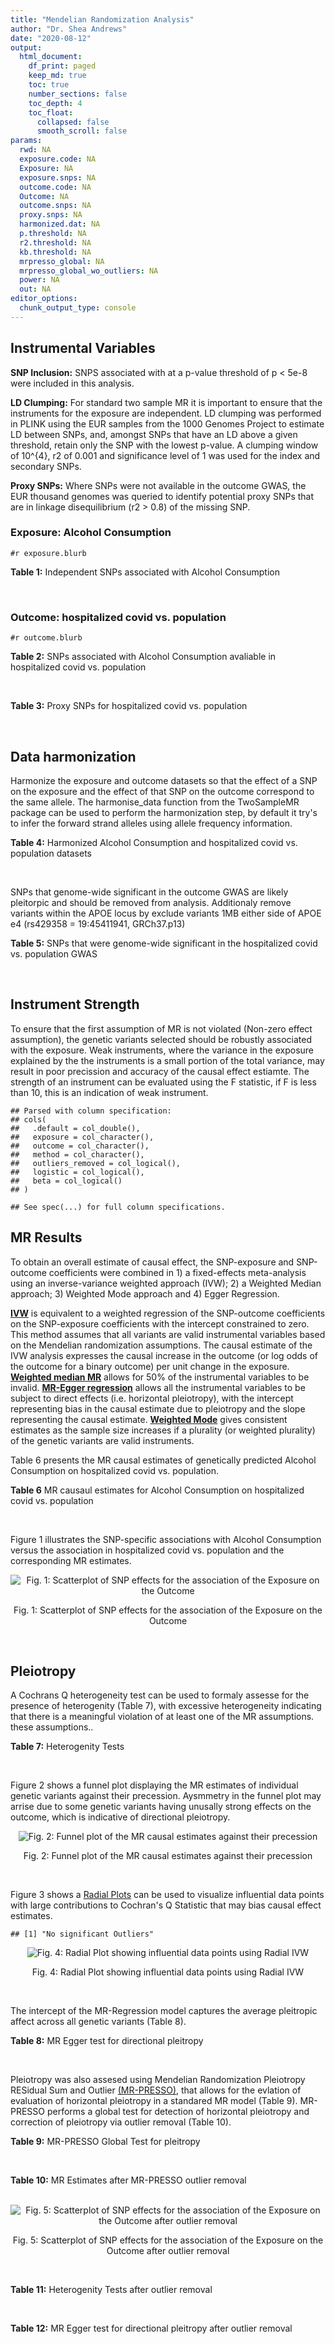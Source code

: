 ```yaml
---
title: "Mendelian Randomization Analysis"
author: "Dr. Shea Andrews"
date: "2020-08-12"
output:
  html_document:
    df_print: paged
    keep_md: true
    toc: true
    number_sections: false
    toc_depth: 4
    toc_float:
      collapsed: false
      smooth_scroll: false
params:
  rwd: NA
  exposure.code: NA
  Exposure: NA
  exposure.snps: NA
  outcome.code: NA
  Outcome: NA
  outcome.snps: NA
  proxy.snps: NA
  harmonized.dat: NA
  p.threshold: NA
  r2.threshold: NA
  kb.threshold: NA
  mrpresso_global: NA
  mrpresso_global_wo_outliers: NA
  power: NA
  out: NA
editor_options:
  chunk_output_type: console
---
```







## Instrumental Variables
**SNP Inclusion:** SNPS associated with at a p-value threshold of p < 5e-8 were included in this analysis.
<br>

**LD Clumping:** For standard two sample MR it is important to ensure that the instruments for the exposure are independent. LD clumping was performed in PLINK using the EUR samples from the 1000 Genomes Project to estimate LD between SNPs, and, amongst SNPs that have an LD above a given threshold, retain only the SNP with the lowest p-value. A clumping window of 10^{4}, r2 of 0.001 and significance level of 1 was used for the index and secondary SNPs.
<br>

**Proxy SNPs:** Where SNPs were not available in the outcome GWAS, the EUR thousand genomes was queried to identify potential proxy SNPs that are in linkage disequilibrium (r2 > 0.8) of the missing SNP.
<br>

### Exposure: Alcohol Consumption
`#r exposure.blurb`
<br>

**Table 1:** Independent SNPs associated with Alcohol Consumption
<div data-pagedtable="false">
  <script data-pagedtable-source type="application/json">
{"columns":[{"label":["SNP"],"name":[1],"type":["chr"],"align":["left"]},{"label":["CHROM"],"name":[2],"type":["dbl"],"align":["right"]},{"label":["POS"],"name":[3],"type":["dbl"],"align":["right"]},{"label":["REF"],"name":[4],"type":["chr"],"align":["left"]},{"label":["ALT"],"name":[5],"type":["chr"],"align":["left"]},{"label":["AF"],"name":[6],"type":["dbl"],"align":["right"]},{"label":["BETA"],"name":[7],"type":["dbl"],"align":["right"]},{"label":["SE"],"name":[8],"type":["dbl"],"align":["right"]},{"label":["Z"],"name":[9],"type":["dbl"],"align":["right"]},{"label":["P"],"name":[10],"type":["dbl"],"align":["right"]},{"label":["N"],"name":[11],"type":["dbl"],"align":["right"]},{"label":["TRAIT"],"name":[12],"type":["chr"],"align":["left"]}],"data":[{"1":"rs10753661","2":"1","3":"165119792","4":"G","5":"A","6":"0.7020","7":"-0.0113","8":"0.00209","9":"-5.406699","10":"4.24e-08","11":"537349","12":"drnkwk"},{"1":"rs28680958","2":"1","3":"173848808","4":"G","5":"A","6":"0.2300","7":"-0.0136","8":"0.00237","9":"-5.738397","10":"9.78e-09","11":"537349","12":"drnkwk"},{"1":"rs1260326","2":"2","3":"27730940","4":"T","5":"C","6":"0.5950","7":"0.0233","8":"0.00196","9":"11.887755","10":"3.33e-33","11":"537349","12":"drnkwk"},{"1":"rs62135521","2":"2","3":"44296002","4":"G","5":"T","6":"0.0378","7":"-0.0272","8":"0.00470","9":"-5.787234","10":"9.91e-09","11":"537349","12":"drnkwk"},{"1":"rs528301","2":"2","3":"45154908","4":"G","5":"A","6":"0.6050","7":"0.0156","8":"0.00195","9":"8.000000","10":"1.25e-15","11":"537349","12":"drnkwk"},{"1":"rs6739804","2":"2","3":"63269604","4":"T","5":"C","6":"0.6600","7":"-0.0129","8":"0.00208","9":"-6.201923","10":"4.72e-10","11":"537349","12":"drnkwk"},{"1":"rs4233567","2":"2","3":"144272376","4":"C","5":"T","6":"0.3400","7":"-0.0130","8":"0.00208","9":"-6.250000","10":"3.83e-10","11":"537349","12":"drnkwk"},{"1":"rs28732378","2":"3","3":"85403892","4":"A","5":"G","6":"0.7290","7":"-0.0163","8":"0.00217","9":"-7.511521","10":"2.24e-14","11":"537349","12":"drnkwk"},{"1":"rs28712821","2":"4","3":"39413780","4":"G","5":"A","6":"0.5940","7":"0.0284","8":"0.00199","9":"14.271357","10":"1.10e-46","11":"537349","12":"drnkwk"},{"1":"rs16854020","2":"4","3":"42117559","4":"G","5":"A","6":"0.1270","7":"0.0180","8":"0.00289","9":"6.228374","10":"4.82e-10","11":"537349","12":"drnkwk"},{"1":"rs1229984","2":"4","3":"100239319","4":"T","5":"C","6":"0.9530","7":"0.2090","8":"0.00673","9":"31.054978","10":"1.60e-203","11":"537349","12":"drnkwk"},{"1":"rs78234152","2":"4","3":"100279889","4":"G","5":"A","6":"0.0986","7":"0.0275","8":"0.00306","9":"8.986928","10":"2.18e-19","11":"537349","12":"drnkwk"},{"1":"rs13107325","2":"4","3":"103188709","4":"C","5":"T","6":"0.0654","7":"-0.0369","8":"0.00395","9":"-9.341772","10":"1.23e-20","11":"537349","12":"drnkwk"},{"1":"rs331939","2":"4","3":"143654889","4":"G","5":"A","6":"0.3390","7":"-0.0118","8":"0.00202","9":"-5.841584","10":"4.50e-09","11":"537349","12":"drnkwk"},{"1":"rs4916723","2":"5","3":"87854395","4":"A","5":"C","6":"0.4040","7":"-0.0115","8":"0.00199","9":"-5.778894","10":"8.07e-09","11":"537349","12":"drnkwk"},{"1":"rs55872084","2":"5","3":"155902003","4":"G","5":"T","6":"0.2180","7":"0.0129","8":"0.00228","9":"5.657895","10":"1.98e-08","11":"537349","12":"drnkwk"},{"1":"rs10085696","2":"7","3":"69783020","4":"A","5":"G","6":"0.2010","7":"-0.0160","8":"0.00249","9":"-6.425703","10":"1.24e-10","11":"537349","12":"drnkwk"},{"1":"rs2299409","2":"7","3":"103812171","4":"G","5":"A","6":"0.4930","7":"-0.0104","8":"0.00192","9":"-5.416667","10":"4.80e-08","11":"537349","12":"drnkwk"},{"1":"rs6951574","2":"7","3":"153489744","4":"T","5":"C","6":"0.4590","7":"0.0135","8":"0.00205","9":"6.585366","10":"4.44e-11","11":"537349","12":"drnkwk"},{"1":"rs28601761","2":"8","3":"126500031","4":"C","5":"G","6":"0.4050","7":"0.0116","8":"0.00201","9":"5.771144","10":"7.60e-09","11":"537349","12":"drnkwk"},{"1":"rs55932213","2":"9","3":"108755622","4":"A","5":"G","6":"0.7010","7":"0.0129","8":"0.00230","9":"5.608696","10":"1.80e-08","11":"537349","12":"drnkwk"},{"1":"rs2049045","2":"11","3":"27694241","4":"G","5":"C","6":"0.1890","7":"-0.0137","8":"0.00251","9":"-5.458167","10":"3.97e-08","11":"537349","12":"drnkwk"},{"1":"rs4752999","2":"11","3":"47428565","4":"C","5":"T","6":"0.3210","7":"-0.0145","8":"0.00207","9":"-7.004831","10":"2.03e-12","11":"537349","12":"drnkwk"},{"1":"rs4309187","2":"11","3":"113412443","4":"A","5":"C","6":"0.6970","7":"0.0149","8":"0.00210","9":"7.095238","10":"1.37e-12","11":"537349","12":"drnkwk"},{"1":"rs17542254","2":"11","3":"113655696","4":"A","5":"G","6":"0.2510","7":"0.0131","8":"0.00214","9":"6.121495","10":"8.96e-10","11":"537349","12":"drnkwk"},{"1":"rs1387766","2":"12","3":"92081800","4":"G","5":"A","6":"0.6220","7":"-0.0108","8":"0.00198","9":"-5.454545","10":"4.79e-08","11":"537349","12":"drnkwk"},{"1":"rs34704785","2":"13","3":"68117681","4":"C","5":"T","6":"0.4120","7":"-0.0114","8":"0.00214","9":"-5.327103","10":"4.52e-08","11":"537349","12":"drnkwk"},{"1":"rs1123285","2":"14","3":"57274519","4":"C","5":"G","6":"0.3390","7":"-0.0127","8":"0.00208","9":"-6.105769","10":"1.36e-09","11":"537349","12":"drnkwk"},{"1":"rs28929474","2":"14","3":"94844947","4":"C","5":"T","6":"0.0154","7":"-0.0477","8":"0.00719","9":"-6.634214","10":"2.39e-11","11":"537349","12":"drnkwk"},{"1":"rs153106","2":"16","3":"28526897","4":"T","5":"C","6":"0.4090","7":"-0.0137","8":"0.00196","9":"-6.989796","10":"3.63e-12","11":"537349","12":"drnkwk"},{"1":"rs79616692","2":"16","3":"72338507","4":"G","5":"C","6":"0.1100","7":"0.0190","8":"0.00315","9":"6.031746","10":"2.38e-09","11":"537349","12":"drnkwk"},{"1":"rs11860773","2":"16","3":"73912503","4":"T","5":"C","6":"0.1760","7":"-0.0155","8":"0.00251","9":"-6.175299","10":"8.35e-10","11":"537349","12":"drnkwk"},{"1":"rs13332432","2":"16","3":"85721809","4":"C","5":"G","6":"0.2960","7":"0.0142","8":"0.00219","9":"6.484018","10":"5.94e-11","11":"537349","12":"drnkwk"},{"1":"rs34121753","2":"17","3":"7733833","4":"A","5":"G","6":"0.5320","7":"0.0112","8":"0.00199","9":"5.628141","10":"1.39e-08","11":"537349","12":"drnkwk"},{"1":"rs76640332","2":"17","3":"44189858","4":"G","5":"A","6":"0.2040","7":"-0.0219","8":"0.00250","9":"-8.760000","10":"1.47e-18","11":"537349","12":"drnkwk"},{"1":"rs838145","2":"19","3":"49248730","4":"G","5":"A","6":"0.5840","7":"-0.0161","8":"0.00198","9":"-8.131313","10":"3.87e-16","11":"537349","12":"drnkwk"},{"1":"rs6106989","2":"20","3":"25027630","4":"G","5":"A","6":"0.6280","7":"0.0113","8":"0.00204","9":"5.539216","10":"3.81e-08","11":"537349","12":"drnkwk"}],"options":{"columns":{"min":{},"max":[10]},"rows":{"min":[10],"max":[10]},"pages":{}}}
  </script>
</div>
<br>

### Outcome: hospitalized covid vs. population
`#r outcome.blurb`
<br>

**Table 2:** SNPs associated with Alcohol Consumption avaliable in hospitalized covid vs. population
<div data-pagedtable="false">
  <script data-pagedtable-source type="application/json">
{"columns":[{"label":["SNP"],"name":[1],"type":["chr"],"align":["left"]},{"label":["CHROM"],"name":[2],"type":["dbl"],"align":["right"]},{"label":["POS"],"name":[3],"type":["dbl"],"align":["right"]},{"label":["REF"],"name":[4],"type":["chr"],"align":["left"]},{"label":["ALT"],"name":[5],"type":["chr"],"align":["left"]},{"label":["AF"],"name":[6],"type":["dbl"],"align":["right"]},{"label":["BETA"],"name":[7],"type":["dbl"],"align":["right"]},{"label":["SE"],"name":[8],"type":["dbl"],"align":["right"]},{"label":["Z"],"name":[9],"type":["dbl"],"align":["right"]},{"label":["P"],"name":[10],"type":["dbl"],"align":["right"]},{"label":["N"],"name":[11],"type":["dbl"],"align":["right"]},{"label":["TRAIT"],"name":[12],"type":["chr"],"align":["left"]}],"data":[{"1":"rs10753661","2":"1","3":"165119792","4":"G","5":"A","6":"0.68420","7":"5.1604e-04","8":"0.035863","9":"0.0143892034","10":"0.98850","11":"900653","12":"COVID:_hospitalized_vs._population"},{"1":"rs28680958","2":"1","3":"173848808","4":"G","5":"A","6":"0.20160","7":"-3.7539e-02","8":"0.039978","9":"-0.9389914453","10":"0.34770","11":"900653","12":"COVID:_hospitalized_vs._population"},{"1":"rs1260326","2":"2","3":"27730940","4":"T","5":"C","6":"0.63320","7":"2.8056e-02","8":"0.033286","9":"0.8428768852","10":"0.39930","11":"900653","12":"COVID:_hospitalized_vs._population"},{"1":"rs62135521","2":"2","3":"44296002","4":"G","5":"T","6":"0.04884","7":"-1.2323e-01","8":"0.085320","9":"-1.4443272386","10":"0.14860","11":"871530","12":"COVID:_hospitalized_vs._population"},{"1":"rs528301","2":"2","3":"45154908","4":"G","5":"A","6":"0.59790","7":"-2.3423e-02","8":"0.033561","9":"-0.6979231846","10":"0.48520","11":"900653","12":"COVID:_hospitalized_vs._population"},{"1":"rs6739804","2":"2","3":"63269604","4":"T","5":"C","6":"0.68420","7":"2.4444e-03","8":"0.035327","9":"0.0691935347","10":"0.94480","11":"873238","12":"COVID:_hospitalized_vs._population"},{"1":"rs4233567","2":"2","3":"144272376","4":"C","5":"T","6":"0.35080","7":"-2.6075e-05","8":"0.035727","9":"-0.0007298402","10":"0.99940","11":"900653","12":"COVID:_hospitalized_vs._population"},{"1":"rs28732378","2":"3","3":"85403892","4":"A","5":"G","6":"0.73540","7":"-1.9475e-02","8":"0.036843","9":"-0.5285943056","10":"0.59710","11":"900653","12":"COVID:_hospitalized_vs._population"},{"1":"rs28712821","2":"4","3":"39413780","4":"G","5":"A","6":"0.61330","7":"3.2524e-02","8":"0.033795","9":"0.9623908862","10":"0.33590","11":"900653","12":"COVID:_hospitalized_vs._population"},{"1":"rs16854020","2":"4","3":"42117559","4":"G","5":"A","6":"0.12170","7":"8.5871e-02","8":"0.048773","9":"1.7606257561","10":"0.07830","11":"900653","12":"COVID:_hospitalized_vs._population"},{"1":"rs1229984","2":"4","3":"100239319","4":"T","5":"C","6":"0.98380","7":"8.0963e-02","8":"0.074539","9":"1.0861830719","10":"0.27740","11":"873238","12":"COVID:_hospitalized_vs._population"},{"1":"rs78234152","2":"4","3":"100279889","4":"G","5":"A","6":"0.13020","7":"2.5224e-03","8":"0.058755","9":"0.0429308144","10":"0.96580","11":"900653","12":"COVID:_hospitalized_vs._population"},{"1":"rs13107325","2":"4","3":"103188709","4":"C","5":"T","6":"0.04631","7":"6.0686e-02","8":"0.061997","9":"0.9788538155","10":"0.32760","11":"873238","12":"COVID:_hospitalized_vs._population"},{"1":"rs331939","2":"4","3":"143654889","4":"G","5":"A","6":"0.33600","7":"1.8790e-02","8":"0.034386","9":"0.5464433200","10":"0.58480","11":"900653","12":"COVID:_hospitalized_vs._population"},{"1":"rs4916723","2":"5","3":"87854395","4":"A","5":"C","6":"0.43780","7":"-2.1943e-02","8":"0.035386","9":"-0.6201039959","10":"0.53520","11":"649181","12":"COVID:_hospitalized_vs._population"},{"1":"rs55872084","2":"5","3":"155902003","4":"G","5":"T","6":"0.22190","7":"-3.8985e-02","8":"0.040171","9":"-0.9704762142","10":"0.33180","11":"900653","12":"COVID:_hospitalized_vs._population"},{"1":"rs10085696","2":"7","3":"69783020","4":"A","5":"G","6":"0.19280","7":"2.5579e-02","8":"0.040781","9":"0.6272283662","10":"0.53050","11":"900653","12":"COVID:_hospitalized_vs._population"},{"1":"rs2299409","2":"7","3":"103812171","4":"G","5":"A","6":"0.52510","7":"-2.1589e-02","8":"0.033160","9":"-0.6510554885","10":"0.51500","11":"900653","12":"COVID:_hospitalized_vs._population"},{"1":"rs6951574","2":"7","3":"153489744","4":"T","5":"C","6":"0.46700","7":"-4.2194e-02","8":"0.048079","9":"-0.8775972878","10":"0.38020","11":"422239","12":"COVID:_hospitalized_vs._population"},{"1":"rs28601761","2":"8","3":"126500031","4":"C","5":"G","6":"0.41650","7":"2.7399e-02","8":"0.033499","9":"0.8179050121","10":"0.41340","11":"900653","12":"COVID:_hospitalized_vs._population"},{"1":"rs55932213","2":"9","3":"108755622","4":"A","5":"G","6":"0.74700","7":"-3.3880e-02","8":"0.037413","9":"-0.9055675835","10":"0.36520","11":"900653","12":"COVID:_hospitalized_vs._population"},{"1":"rs2049045","2":"11","3":"27694241","4":"G","5":"C","6":"0.16950","7":"-4.9216e-02","8":"0.042279","9":"-1.1640767284","10":"0.24440","11":"873238","12":"COVID:_hospitalized_vs._population"},{"1":"rs4752999","2":"11","3":"47428565","4":"C","5":"T","6":"0.32380","7":"1.2080e-02","8":"0.035030","9":"0.3448472738","10":"0.73020","11":"900653","12":"COVID:_hospitalized_vs._population"},{"1":"rs4309187","2":"11","3":"113412443","4":"A","5":"C","6":"0.71890","7":"-1.8540e-02","8":"0.035037","9":"-0.5291548934","10":"0.59670","11":"900653","12":"COVID:_hospitalized_vs._population"},{"1":"rs17542254","2":"11","3":"113655696","4":"A","5":"G","6":"0.27600","7":"5.1694e-03","8":"0.037250","9":"0.1387758389","10":"0.88960","11":"900653","12":"COVID:_hospitalized_vs._population"},{"1":"rs1387766","2":"12","3":"92081800","4":"G","5":"A","6":"0.63310","7":"2.6516e-02","8":"0.034222","9":"0.7748232131","10":"0.43840","11":"900653","12":"COVID:_hospitalized_vs._population"},{"1":"rs34704785","2":"13","3":"68117681","4":"C","5":"T","6":"0.46670","7":"1.3248e-02","8":"0.045873","9":"0.2887973318","10":"0.77270","11":"228650","12":"COVID:_hospitalized_vs._population"},{"1":"rs1123285","2":"14","3":"57274519","4":"C","5":"G","6":"0.33500","7":"4.9092e-02","8":"0.035793","9":"1.3715530970","10":"0.17020","11":"676596","12":"COVID:_hospitalized_vs._population"},{"1":"rs28929474","2":"14","3":"94844947","4":"C","5":"T","6":"0.01693","7":"-3.4016e-01","8":"0.171550","9":"-1.9828621393","10":"0.04738","11":"864917","12":"COVID:_hospitalized_vs._population"},{"1":"rs153106","2":"16","3":"28526897","4":"T","5":"C","6":"0.43310","7":"-5.1657e-03","8":"0.034096","9":"-0.1515045753","10":"0.87960","11":"900653","12":"COVID:_hospitalized_vs._population"},{"1":"rs79616692","2":"16","3":"72338507","4":"G","5":"C","6":"0.10940","7":"-2.9759e-02","8":"0.051506","9":"-0.5777773463","10":"0.56340","11":"900653","12":"COVID:_hospitalized_vs._population"},{"1":"rs11860773","2":"16","3":"73912503","4":"T","5":"C","6":"0.19980","7":"-3.3208e-02","8":"0.042793","9":"-0.7760147688","10":"0.43770","11":"900653","12":"COVID:_hospitalized_vs._population"},{"1":"rs13332432","2":"16","3":"85721809","4":"C","5":"G","6":"0.27790","7":"-7.2565e-03","8":"0.037005","9":"-0.1960951223","10":"0.84450","11":"900653","12":"COVID:_hospitalized_vs._population"},{"1":"rs34121753","2":"17","3":"7733833","4":"A","5":"G","6":"0.55160","7":"7.2963e-02","8":"0.035198","9":"2.0729302801","10":"0.03818","11":"900653","12":"COVID:_hospitalized_vs._population"},{"1":"rs76640332","2":"17","3":"44189858","4":"G","5":"A","6":"0.17910","7":"-9.8292e-02","8":"0.039841","9":"-2.4671067493","10":"0.01362","11":"873238","12":"COVID:_hospitalized_vs._population"},{"1":"rs838145","2":"19","3":"49248730","4":"G","5":"A","6":"0.56670","7":"7.0014e-02","8":"0.033297","9":"2.1027119560","10":"0.03549","11":"900653","12":"COVID:_hospitalized_vs._population"},{"1":"rs6106989","2":"20","3":"25027630","4":"G","5":"A","6":"0.62140","7":"-4.8500e-02","8":"0.035133","9":"-1.3804685054","10":"0.16750","11":"873238","12":"COVID:_hospitalized_vs._population"}],"options":{"columns":{"min":{},"max":[10]},"rows":{"min":[10],"max":[10]},"pages":{}}}
  </script>
</div>
<br>

**Table 3:** Proxy SNPs for hospitalized covid vs. population
<div data-pagedtable="false">
  <script data-pagedtable-source type="application/json">
{"columns":[{"label":["proxy.outcome"],"name":[1],"type":["lgl"],"align":["right"]},{"label":["target_snp"],"name":[2],"type":["lgl"],"align":["right"]},{"label":["proxy_snp"],"name":[3],"type":["lgl"],"align":["right"]},{"label":["ld.r2"],"name":[4],"type":["lgl"],"align":["right"]},{"label":["Dprime"],"name":[5],"type":["lgl"],"align":["right"]},{"label":["ref.proxy"],"name":[6],"type":["lgl"],"align":["right"]},{"label":["alt.proxy"],"name":[7],"type":["lgl"],"align":["right"]},{"label":["CHROM"],"name":[8],"type":["lgl"],"align":["right"]},{"label":["POS"],"name":[9],"type":["lgl"],"align":["right"]},{"label":["ALT.proxy"],"name":[10],"type":["lgl"],"align":["right"]},{"label":["REF.proxy"],"name":[11],"type":["lgl"],"align":["right"]},{"label":["AF"],"name":[12],"type":["lgl"],"align":["right"]},{"label":["BETA"],"name":[13],"type":["lgl"],"align":["right"]},{"label":["SE"],"name":[14],"type":["lgl"],"align":["right"]},{"label":["P"],"name":[15],"type":["lgl"],"align":["right"]},{"label":["N"],"name":[16],"type":["lgl"],"align":["right"]},{"label":["ref"],"name":[17],"type":["lgl"],"align":["right"]},{"label":["alt"],"name":[18],"type":["lgl"],"align":["right"]},{"label":["ALT"],"name":[19],"type":["lgl"],"align":["right"]},{"label":["REF"],"name":[20],"type":["lgl"],"align":["right"]},{"label":["PHASE"],"name":[21],"type":["lgl"],"align":["right"]}],"data":[{"1":"NA","2":"NA","3":"NA","4":"NA","5":"NA","6":"NA","7":"NA","8":"NA","9":"NA","10":"NA","11":"NA","12":"NA","13":"NA","14":"NA","15":"NA","16":"NA","17":"NA","18":"NA","19":"NA","20":"NA","21":"NA"}],"options":{"columns":{"min":{},"max":[10]},"rows":{"min":[10],"max":[10]},"pages":{}}}
  </script>
</div>
<br>

## Data harmonization
Harmonize the exposure and outcome datasets so that the effect of a SNP on the exposure and the effect of that SNP on the outcome correspond to the same allele. The harmonise_data function from the TwoSampleMR package can be used to perform the harmonization step, by default it try's to infer the forward strand alleles using allele frequency information.
<br>

**Table 4:** Harmonized Alcohol Consumption and hospitalized covid vs. population datasets
<div data-pagedtable="false">
  <script data-pagedtable-source type="application/json">
{"columns":[{"label":["SNP"],"name":[1],"type":["chr"],"align":["left"]},{"label":["effect_allele.exposure"],"name":[2],"type":["chr"],"align":["left"]},{"label":["other_allele.exposure"],"name":[3],"type":["chr"],"align":["left"]},{"label":["effect_allele.outcome"],"name":[4],"type":["chr"],"align":["left"]},{"label":["other_allele.outcome"],"name":[5],"type":["chr"],"align":["left"]},{"label":["beta.exposure"],"name":[6],"type":["dbl"],"align":["right"]},{"label":["beta.outcome"],"name":[7],"type":["dbl"],"align":["right"]},{"label":["eaf.exposure"],"name":[8],"type":["dbl"],"align":["right"]},{"label":["eaf.outcome"],"name":[9],"type":["dbl"],"align":["right"]},{"label":["remove"],"name":[10],"type":["lgl"],"align":["right"]},{"label":["palindromic"],"name":[11],"type":["lgl"],"align":["right"]},{"label":["ambiguous"],"name":[12],"type":["lgl"],"align":["right"]},{"label":["id.outcome"],"name":[13],"type":["chr"],"align":["left"]},{"label":["chr.outcome"],"name":[14],"type":["dbl"],"align":["right"]},{"label":["pos.outcome"],"name":[15],"type":["dbl"],"align":["right"]},{"label":["se.outcome"],"name":[16],"type":["dbl"],"align":["right"]},{"label":["z.outcome"],"name":[17],"type":["dbl"],"align":["right"]},{"label":["pval.outcome"],"name":[18],"type":["dbl"],"align":["right"]},{"label":["samplesize.outcome"],"name":[19],"type":["dbl"],"align":["right"]},{"label":["outcome"],"name":[20],"type":["chr"],"align":["left"]},{"label":["mr_keep.outcome"],"name":[21],"type":["lgl"],"align":["right"]},{"label":["pval_origin.outcome"],"name":[22],"type":["chr"],"align":["left"]},{"label":["chr.exposure"],"name":[23],"type":["dbl"],"align":["right"]},{"label":["pos.exposure"],"name":[24],"type":["dbl"],"align":["right"]},{"label":["se.exposure"],"name":[25],"type":["dbl"],"align":["right"]},{"label":["z.exposure"],"name":[26],"type":["dbl"],"align":["right"]},{"label":["pval.exposure"],"name":[27],"type":["dbl"],"align":["right"]},{"label":["samplesize.exposure"],"name":[28],"type":["dbl"],"align":["right"]},{"label":["exposure"],"name":[29],"type":["chr"],"align":["left"]},{"label":["mr_keep.exposure"],"name":[30],"type":["lgl"],"align":["right"]},{"label":["pval_origin.exposure"],"name":[31],"type":["chr"],"align":["left"]},{"label":["id.exposure"],"name":[32],"type":["chr"],"align":["left"]},{"label":["action"],"name":[33],"type":["dbl"],"align":["right"]},{"label":["mr_keep"],"name":[34],"type":["lgl"],"align":["right"]},{"label":["pt"],"name":[35],"type":["dbl"],"align":["right"]},{"label":["pleitropy_keep"],"name":[36],"type":["lgl"],"align":["right"]},{"label":["mrpresso_RSSobs"],"name":[37],"type":["lgl"],"align":["right"]},{"label":["mrpresso_pval"],"name":[38],"type":["lgl"],"align":["right"]},{"label":["mrpresso_keep"],"name":[39],"type":["lgl"],"align":["right"]}],"data":[{"1":"rs10085696","2":"G","3":"A","4":"G","5":"A","6":"-0.0160","7":"2.5579e-02","8":"0.2010","9":"0.19280","10":"FALSE","11":"FALSE","12":"FALSE","13":"lkn9WD","14":"7","15":"69783020","16":"0.040781","17":"0.6272283662","18":"0.53050","19":"900653","20":"covidhgi2020anaB2v2","21":"TRUE","22":"reported","23":"7","24":"69783020","25":"0.00249","26":"-6.425703","27":"1.24e-10","28":"537349","29":"Liu2019drnkwk","30":"TRUE","31":"reported","32":"oGcUWH","33":"2","34":"TRUE","35":"5e-08","36":"TRUE","37":"NA","38":"NA","39":"TRUE"},{"1":"rs10753661","2":"A","3":"G","4":"A","5":"G","6":"-0.0113","7":"5.1604e-04","8":"0.7020","9":"0.68420","10":"FALSE","11":"FALSE","12":"FALSE","13":"lkn9WD","14":"1","15":"165119792","16":"0.035863","17":"0.0143892034","18":"0.98850","19":"900653","20":"covidhgi2020anaB2v2","21":"TRUE","22":"reported","23":"1","24":"165119792","25":"0.00209","26":"-5.406699","27":"4.24e-08","28":"537349","29":"Liu2019drnkwk","30":"TRUE","31":"reported","32":"oGcUWH","33":"2","34":"TRUE","35":"5e-08","36":"TRUE","37":"NA","38":"NA","39":"TRUE"},{"1":"rs1123285","2":"G","3":"C","4":"G","5":"C","6":"-0.0127","7":"4.9092e-02","8":"0.3390","9":"0.33500","10":"FALSE","11":"TRUE","12":"FALSE","13":"lkn9WD","14":"14","15":"57274519","16":"0.035793","17":"1.3715530970","18":"0.17020","19":"676596","20":"covidhgi2020anaB2v2","21":"TRUE","22":"reported","23":"14","24":"57274519","25":"0.00208","26":"-6.105769","27":"1.36e-09","28":"537349","29":"Liu2019drnkwk","30":"TRUE","31":"reported","32":"oGcUWH","33":"2","34":"TRUE","35":"5e-08","36":"TRUE","37":"NA","38":"NA","39":"TRUE"},{"1":"rs11860773","2":"C","3":"T","4":"C","5":"T","6":"-0.0155","7":"-3.3208e-02","8":"0.1760","9":"0.19980","10":"FALSE","11":"FALSE","12":"FALSE","13":"lkn9WD","14":"16","15":"73912503","16":"0.042793","17":"-0.7760147688","18":"0.43770","19":"900653","20":"covidhgi2020anaB2v2","21":"TRUE","22":"reported","23":"16","24":"73912503","25":"0.00251","26":"-6.175299","27":"8.35e-10","28":"537349","29":"Liu2019drnkwk","30":"TRUE","31":"reported","32":"oGcUWH","33":"2","34":"TRUE","35":"5e-08","36":"TRUE","37":"NA","38":"NA","39":"TRUE"},{"1":"rs1229984","2":"C","3":"T","4":"C","5":"T","6":"0.2090","7":"8.0963e-02","8":"0.9530","9":"0.98380","10":"FALSE","11":"FALSE","12":"FALSE","13":"lkn9WD","14":"4","15":"100239319","16":"0.074539","17":"1.0861830719","18":"0.27740","19":"873238","20":"covidhgi2020anaB2v2","21":"TRUE","22":"reported","23":"4","24":"100239319","25":"0.00673","26":"31.054978","27":"1.00e-200","28":"537349","29":"Liu2019drnkwk","30":"TRUE","31":"reported","32":"oGcUWH","33":"2","34":"TRUE","35":"5e-08","36":"TRUE","37":"NA","38":"NA","39":"TRUE"},{"1":"rs1260326","2":"C","3":"T","4":"C","5":"T","6":"0.0233","7":"2.8056e-02","8":"0.5950","9":"0.63320","10":"FALSE","11":"FALSE","12":"FALSE","13":"lkn9WD","14":"2","15":"27730940","16":"0.033286","17":"0.8428768852","18":"0.39930","19":"900653","20":"covidhgi2020anaB2v2","21":"TRUE","22":"reported","23":"2","24":"27730940","25":"0.00196","26":"11.887755","27":"3.33e-33","28":"537349","29":"Liu2019drnkwk","30":"TRUE","31":"reported","32":"oGcUWH","33":"2","34":"TRUE","35":"5e-08","36":"TRUE","37":"NA","38":"NA","39":"TRUE"},{"1":"rs13107325","2":"T","3":"C","4":"T","5":"C","6":"-0.0369","7":"6.0686e-02","8":"0.0654","9":"0.04631","10":"FALSE","11":"FALSE","12":"FALSE","13":"lkn9WD","14":"4","15":"103188709","16":"0.061997","17":"0.9788538155","18":"0.32760","19":"873238","20":"covidhgi2020anaB2v2","21":"TRUE","22":"reported","23":"4","24":"103188709","25":"0.00395","26":"-9.341772","27":"1.23e-20","28":"537349","29":"Liu2019drnkwk","30":"TRUE","31":"reported","32":"oGcUWH","33":"2","34":"TRUE","35":"5e-08","36":"TRUE","37":"NA","38":"NA","39":"TRUE"},{"1":"rs13332432","2":"G","3":"C","4":"G","5":"C","6":"0.0142","7":"-7.2565e-03","8":"0.2960","9":"0.27790","10":"FALSE","11":"TRUE","12":"FALSE","13":"lkn9WD","14":"16","15":"85721809","16":"0.037005","17":"-0.1960951223","18":"0.84450","19":"900653","20":"covidhgi2020anaB2v2","21":"TRUE","22":"reported","23":"16","24":"85721809","25":"0.00219","26":"6.484018","27":"5.94e-11","28":"537349","29":"Liu2019drnkwk","30":"TRUE","31":"reported","32":"oGcUWH","33":"2","34":"TRUE","35":"5e-08","36":"TRUE","37":"NA","38":"NA","39":"TRUE"},{"1":"rs1387766","2":"A","3":"G","4":"A","5":"G","6":"-0.0108","7":"2.6516e-02","8":"0.6220","9":"0.63310","10":"FALSE","11":"FALSE","12":"FALSE","13":"lkn9WD","14":"12","15":"92081800","16":"0.034222","17":"0.7748232131","18":"0.43840","19":"900653","20":"covidhgi2020anaB2v2","21":"TRUE","22":"reported","23":"12","24":"92081800","25":"0.00198","26":"-5.454545","27":"4.79e-08","28":"537349","29":"Liu2019drnkwk","30":"TRUE","31":"reported","32":"oGcUWH","33":"2","34":"TRUE","35":"5e-08","36":"TRUE","37":"NA","38":"NA","39":"TRUE"},{"1":"rs153106","2":"C","3":"T","4":"C","5":"T","6":"-0.0137","7":"-5.1657e-03","8":"0.4090","9":"0.43310","10":"FALSE","11":"FALSE","12":"FALSE","13":"lkn9WD","14":"16","15":"28526897","16":"0.034096","17":"-0.1515045753","18":"0.87960","19":"900653","20":"covidhgi2020anaB2v2","21":"TRUE","22":"reported","23":"16","24":"28526897","25":"0.00196","26":"-6.989796","27":"3.63e-12","28":"537349","29":"Liu2019drnkwk","30":"TRUE","31":"reported","32":"oGcUWH","33":"2","34":"TRUE","35":"5e-08","36":"TRUE","37":"NA","38":"NA","39":"TRUE"},{"1":"rs16854020","2":"A","3":"G","4":"A","5":"G","6":"0.0180","7":"8.5871e-02","8":"0.1270","9":"0.12170","10":"FALSE","11":"FALSE","12":"FALSE","13":"lkn9WD","14":"4","15":"42117559","16":"0.048773","17":"1.7606257561","18":"0.07830","19":"900653","20":"covidhgi2020anaB2v2","21":"TRUE","22":"reported","23":"4","24":"42117559","25":"0.00289","26":"6.228374","27":"4.82e-10","28":"537349","29":"Liu2019drnkwk","30":"TRUE","31":"reported","32":"oGcUWH","33":"2","34":"TRUE","35":"5e-08","36":"TRUE","37":"NA","38":"NA","39":"TRUE"},{"1":"rs17542254","2":"G","3":"A","4":"G","5":"A","6":"0.0131","7":"5.1694e-03","8":"0.2510","9":"0.27600","10":"FALSE","11":"FALSE","12":"FALSE","13":"lkn9WD","14":"11","15":"113655696","16":"0.037250","17":"0.1387758389","18":"0.88960","19":"900653","20":"covidhgi2020anaB2v2","21":"TRUE","22":"reported","23":"11","24":"113655696","25":"0.00214","26":"6.121495","27":"8.96e-10","28":"537349","29":"Liu2019drnkwk","30":"TRUE","31":"reported","32":"oGcUWH","33":"2","34":"TRUE","35":"5e-08","36":"TRUE","37":"NA","38":"NA","39":"TRUE"},{"1":"rs2049045","2":"C","3":"G","4":"C","5":"G","6":"-0.0137","7":"-4.9216e-02","8":"0.1890","9":"0.16950","10":"FALSE","11":"TRUE","12":"FALSE","13":"lkn9WD","14":"11","15":"27694241","16":"0.042279","17":"-1.1640767284","18":"0.24440","19":"873238","20":"covidhgi2020anaB2v2","21":"TRUE","22":"reported","23":"11","24":"27694241","25":"0.00251","26":"-5.458167","27":"3.97e-08","28":"537349","29":"Liu2019drnkwk","30":"TRUE","31":"reported","32":"oGcUWH","33":"2","34":"TRUE","35":"5e-08","36":"TRUE","37":"NA","38":"NA","39":"TRUE"},{"1":"rs2299409","2":"A","3":"G","4":"A","5":"G","6":"-0.0104","7":"-2.1589e-02","8":"0.4930","9":"0.52510","10":"FALSE","11":"FALSE","12":"FALSE","13":"lkn9WD","14":"7","15":"103812171","16":"0.033160","17":"-0.6510554885","18":"0.51500","19":"900653","20":"covidhgi2020anaB2v2","21":"TRUE","22":"reported","23":"7","24":"103812171","25":"0.00192","26":"-5.416667","27":"4.80e-08","28":"537349","29":"Liu2019drnkwk","30":"TRUE","31":"reported","32":"oGcUWH","33":"2","34":"TRUE","35":"5e-08","36":"TRUE","37":"NA","38":"NA","39":"TRUE"},{"1":"rs28601761","2":"G","3":"C","4":"G","5":"C","6":"0.0116","7":"2.7399e-02","8":"0.4050","9":"0.41650","10":"FALSE","11":"TRUE","12":"FALSE","13":"lkn9WD","14":"8","15":"126500031","16":"0.033499","17":"0.8179050121","18":"0.41340","19":"900653","20":"covidhgi2020anaB2v2","21":"TRUE","22":"reported","23":"8","24":"126500031","25":"0.00201","26":"5.771144","27":"7.60e-09","28":"537349","29":"Liu2019drnkwk","30":"TRUE","31":"reported","32":"oGcUWH","33":"2","34":"TRUE","35":"5e-08","36":"TRUE","37":"NA","38":"NA","39":"TRUE"},{"1":"rs28680958","2":"A","3":"G","4":"A","5":"G","6":"-0.0136","7":"-3.7539e-02","8":"0.2300","9":"0.20160","10":"FALSE","11":"FALSE","12":"FALSE","13":"lkn9WD","14":"1","15":"173848808","16":"0.039978","17":"-0.9389914453","18":"0.34770","19":"900653","20":"covidhgi2020anaB2v2","21":"TRUE","22":"reported","23":"1","24":"173848808","25":"0.00237","26":"-5.738397","27":"9.78e-09","28":"537349","29":"Liu2019drnkwk","30":"TRUE","31":"reported","32":"oGcUWH","33":"2","34":"TRUE","35":"5e-08","36":"TRUE","37":"NA","38":"NA","39":"TRUE"},{"1":"rs28712821","2":"A","3":"G","4":"A","5":"G","6":"0.0284","7":"3.2524e-02","8":"0.5940","9":"0.61330","10":"FALSE","11":"FALSE","12":"FALSE","13":"lkn9WD","14":"4","15":"39413780","16":"0.033795","17":"0.9623908862","18":"0.33590","19":"900653","20":"covidhgi2020anaB2v2","21":"TRUE","22":"reported","23":"4","24":"39413780","25":"0.00199","26":"14.271357","27":"1.10e-46","28":"537349","29":"Liu2019drnkwk","30":"TRUE","31":"reported","32":"oGcUWH","33":"2","34":"TRUE","35":"5e-08","36":"TRUE","37":"NA","38":"NA","39":"TRUE"},{"1":"rs28732378","2":"G","3":"A","4":"G","5":"A","6":"-0.0163","7":"-1.9475e-02","8":"0.7290","9":"0.73540","10":"FALSE","11":"FALSE","12":"FALSE","13":"lkn9WD","14":"3","15":"85403892","16":"0.036843","17":"-0.5285943056","18":"0.59710","19":"900653","20":"covidhgi2020anaB2v2","21":"TRUE","22":"reported","23":"3","24":"85403892","25":"0.00217","26":"-7.511521","27":"2.24e-14","28":"537349","29":"Liu2019drnkwk","30":"TRUE","31":"reported","32":"oGcUWH","33":"2","34":"TRUE","35":"5e-08","36":"TRUE","37":"NA","38":"NA","39":"TRUE"},{"1":"rs28929474","2":"T","3":"C","4":"T","5":"C","6":"-0.0477","7":"-3.4016e-01","8":"0.0154","9":"0.01693","10":"FALSE","11":"FALSE","12":"FALSE","13":"lkn9WD","14":"14","15":"94844947","16":"0.171550","17":"-1.9828621393","18":"0.04738","19":"864917","20":"covidhgi2020anaB2v2","21":"TRUE","22":"reported","23":"14","24":"94844947","25":"0.00719","26":"-6.634214","27":"2.39e-11","28":"537349","29":"Liu2019drnkwk","30":"TRUE","31":"reported","32":"oGcUWH","33":"2","34":"TRUE","35":"5e-08","36":"TRUE","37":"NA","38":"NA","39":"TRUE"},{"1":"rs331939","2":"A","3":"G","4":"A","5":"G","6":"-0.0118","7":"1.8790e-02","8":"0.3390","9":"0.33600","10":"FALSE","11":"FALSE","12":"FALSE","13":"lkn9WD","14":"4","15":"143654889","16":"0.034386","17":"0.5464433200","18":"0.58480","19":"900653","20":"covidhgi2020anaB2v2","21":"TRUE","22":"reported","23":"4","24":"143654889","25":"0.00202","26":"-5.841584","27":"4.50e-09","28":"537349","29":"Liu2019drnkwk","30":"TRUE","31":"reported","32":"oGcUWH","33":"2","34":"TRUE","35":"5e-08","36":"TRUE","37":"NA","38":"NA","39":"TRUE"},{"1":"rs34121753","2":"G","3":"A","4":"G","5":"A","6":"0.0112","7":"7.2963e-02","8":"0.5320","9":"0.55160","10":"FALSE","11":"FALSE","12":"FALSE","13":"lkn9WD","14":"17","15":"7733833","16":"0.035198","17":"2.0729302801","18":"0.03818","19":"900653","20":"covidhgi2020anaB2v2","21":"TRUE","22":"reported","23":"17","24":"7733833","25":"0.00199","26":"5.628141","27":"1.39e-08","28":"537349","29":"Liu2019drnkwk","30":"TRUE","31":"reported","32":"oGcUWH","33":"2","34":"TRUE","35":"5e-08","36":"TRUE","37":"NA","38":"NA","39":"TRUE"},{"1":"rs34704785","2":"T","3":"C","4":"T","5":"C","6":"-0.0114","7":"1.3248e-02","8":"0.4120","9":"0.46670","10":"FALSE","11":"FALSE","12":"FALSE","13":"lkn9WD","14":"13","15":"68117681","16":"0.045873","17":"0.2887973318","18":"0.77270","19":"228650","20":"covidhgi2020anaB2v2","21":"TRUE","22":"reported","23":"13","24":"68117681","25":"0.00214","26":"-5.327103","27":"4.52e-08","28":"537349","29":"Liu2019drnkwk","30":"TRUE","31":"reported","32":"oGcUWH","33":"2","34":"TRUE","35":"5e-08","36":"TRUE","37":"NA","38":"NA","39":"TRUE"},{"1":"rs4233567","2":"T","3":"C","4":"T","5":"C","6":"-0.0130","7":"-2.6075e-05","8":"0.3400","9":"0.35080","10":"FALSE","11":"FALSE","12":"FALSE","13":"lkn9WD","14":"2","15":"144272376","16":"0.035727","17":"-0.0007298402","18":"0.99940","19":"900653","20":"covidhgi2020anaB2v2","21":"TRUE","22":"reported","23":"2","24":"144272376","25":"0.00208","26":"-6.250000","27":"3.83e-10","28":"537349","29":"Liu2019drnkwk","30":"TRUE","31":"reported","32":"oGcUWH","33":"2","34":"TRUE","35":"5e-08","36":"TRUE","37":"NA","38":"NA","39":"TRUE"},{"1":"rs4309187","2":"C","3":"A","4":"C","5":"A","6":"0.0149","7":"-1.8540e-02","8":"0.6970","9":"0.71890","10":"FALSE","11":"FALSE","12":"FALSE","13":"lkn9WD","14":"11","15":"113412443","16":"0.035037","17":"-0.5291548934","18":"0.59670","19":"900653","20":"covidhgi2020anaB2v2","21":"TRUE","22":"reported","23":"11","24":"113412443","25":"0.00210","26":"7.095238","27":"1.37e-12","28":"537349","29":"Liu2019drnkwk","30":"TRUE","31":"reported","32":"oGcUWH","33":"2","34":"TRUE","35":"5e-08","36":"TRUE","37":"NA","38":"NA","39":"TRUE"},{"1":"rs4752999","2":"T","3":"C","4":"T","5":"C","6":"-0.0145","7":"1.2080e-02","8":"0.3210","9":"0.32380","10":"FALSE","11":"FALSE","12":"FALSE","13":"lkn9WD","14":"11","15":"47428565","16":"0.035030","17":"0.3448472738","18":"0.73020","19":"900653","20":"covidhgi2020anaB2v2","21":"TRUE","22":"reported","23":"11","24":"47428565","25":"0.00207","26":"-7.004831","27":"2.03e-12","28":"537349","29":"Liu2019drnkwk","30":"TRUE","31":"reported","32":"oGcUWH","33":"2","34":"TRUE","35":"5e-08","36":"TRUE","37":"NA","38":"NA","39":"TRUE"},{"1":"rs4916723","2":"C","3":"A","4":"C","5":"A","6":"-0.0115","7":"-2.1943e-02","8":"0.4040","9":"0.43780","10":"FALSE","11":"FALSE","12":"FALSE","13":"lkn9WD","14":"5","15":"87854395","16":"0.035386","17":"-0.6201039959","18":"0.53520","19":"649181","20":"covidhgi2020anaB2v2","21":"TRUE","22":"reported","23":"5","24":"87854395","25":"0.00199","26":"-5.778894","27":"8.07e-09","28":"537349","29":"Liu2019drnkwk","30":"TRUE","31":"reported","32":"oGcUWH","33":"2","34":"TRUE","35":"5e-08","36":"TRUE","37":"NA","38":"NA","39":"TRUE"},{"1":"rs528301","2":"A","3":"G","4":"A","5":"G","6":"0.0156","7":"-2.3423e-02","8":"0.6050","9":"0.59790","10":"FALSE","11":"FALSE","12":"FALSE","13":"lkn9WD","14":"2","15":"45154908","16":"0.033561","17":"-0.6979231846","18":"0.48520","19":"900653","20":"covidhgi2020anaB2v2","21":"TRUE","22":"reported","23":"2","24":"45154908","25":"0.00195","26":"8.000000","27":"1.25e-15","28":"537349","29":"Liu2019drnkwk","30":"TRUE","31":"reported","32":"oGcUWH","33":"2","34":"TRUE","35":"5e-08","36":"TRUE","37":"NA","38":"NA","39":"TRUE"},{"1":"rs55872084","2":"T","3":"G","4":"T","5":"G","6":"0.0129","7":"-3.8985e-02","8":"0.2180","9":"0.22190","10":"FALSE","11":"FALSE","12":"FALSE","13":"lkn9WD","14":"5","15":"155902003","16":"0.040171","17":"-0.9704762142","18":"0.33180","19":"900653","20":"covidhgi2020anaB2v2","21":"TRUE","22":"reported","23":"5","24":"155902003","25":"0.00228","26":"5.657895","27":"1.98e-08","28":"537349","29":"Liu2019drnkwk","30":"TRUE","31":"reported","32":"oGcUWH","33":"2","34":"TRUE","35":"5e-08","36":"TRUE","37":"NA","38":"NA","39":"TRUE"},{"1":"rs55932213","2":"G","3":"A","4":"G","5":"A","6":"0.0129","7":"-3.3880e-02","8":"0.7010","9":"0.74700","10":"FALSE","11":"FALSE","12":"FALSE","13":"lkn9WD","14":"9","15":"108755622","16":"0.037413","17":"-0.9055675835","18":"0.36520","19":"900653","20":"covidhgi2020anaB2v2","21":"TRUE","22":"reported","23":"9","24":"108755622","25":"0.00230","26":"5.608696","27":"1.80e-08","28":"537349","29":"Liu2019drnkwk","30":"TRUE","31":"reported","32":"oGcUWH","33":"2","34":"TRUE","35":"5e-08","36":"TRUE","37":"NA","38":"NA","39":"TRUE"},{"1":"rs6106989","2":"A","3":"G","4":"A","5":"G","6":"0.0113","7":"-4.8500e-02","8":"0.6280","9":"0.62140","10":"FALSE","11":"FALSE","12":"FALSE","13":"lkn9WD","14":"20","15":"25027630","16":"0.035133","17":"-1.3804685054","18":"0.16750","19":"873238","20":"covidhgi2020anaB2v2","21":"TRUE","22":"reported","23":"20","24":"25027630","25":"0.00204","26":"5.539216","27":"3.81e-08","28":"537349","29":"Liu2019drnkwk","30":"TRUE","31":"reported","32":"oGcUWH","33":"2","34":"TRUE","35":"5e-08","36":"TRUE","37":"NA","38":"NA","39":"TRUE"},{"1":"rs62135521","2":"T","3":"G","4":"T","5":"G","6":"-0.0272","7":"-1.2323e-01","8":"0.0378","9":"0.04884","10":"FALSE","11":"FALSE","12":"FALSE","13":"lkn9WD","14":"2","15":"44296002","16":"0.085320","17":"-1.4443272386","18":"0.14860","19":"871530","20":"covidhgi2020anaB2v2","21":"TRUE","22":"reported","23":"2","24":"44296002","25":"0.00470","26":"-5.787234","27":"9.91e-09","28":"537349","29":"Liu2019drnkwk","30":"TRUE","31":"reported","32":"oGcUWH","33":"2","34":"TRUE","35":"5e-08","36":"TRUE","37":"NA","38":"NA","39":"TRUE"},{"1":"rs6739804","2":"C","3":"T","4":"C","5":"T","6":"-0.0129","7":"2.4444e-03","8":"0.6600","9":"0.68420","10":"FALSE","11":"FALSE","12":"FALSE","13":"lkn9WD","14":"2","15":"63269604","16":"0.035327","17":"0.0691935347","18":"0.94480","19":"873238","20":"covidhgi2020anaB2v2","21":"TRUE","22":"reported","23":"2","24":"63269604","25":"0.00208","26":"-6.201923","27":"4.72e-10","28":"537349","29":"Liu2019drnkwk","30":"TRUE","31":"reported","32":"oGcUWH","33":"2","34":"TRUE","35":"5e-08","36":"TRUE","37":"NA","38":"NA","39":"TRUE"},{"1":"rs6951574","2":"C","3":"T","4":"C","5":"T","6":"0.0135","7":"-4.2194e-02","8":"0.4590","9":"0.46700","10":"FALSE","11":"FALSE","12":"FALSE","13":"lkn9WD","14":"7","15":"153489744","16":"0.048079","17":"-0.8775972878","18":"0.38020","19":"422239","20":"covidhgi2020anaB2v2","21":"TRUE","22":"reported","23":"7","24":"153489744","25":"0.00205","26":"6.585366","27":"4.44e-11","28":"537349","29":"Liu2019drnkwk","30":"TRUE","31":"reported","32":"oGcUWH","33":"2","34":"TRUE","35":"5e-08","36":"TRUE","37":"NA","38":"NA","39":"TRUE"},{"1":"rs76640332","2":"A","3":"G","4":"A","5":"G","6":"-0.0219","7":"-9.8292e-02","8":"0.2040","9":"0.17910","10":"FALSE","11":"FALSE","12":"FALSE","13":"lkn9WD","14":"17","15":"44189858","16":"0.039841","17":"-2.4671067493","18":"0.01362","19":"873238","20":"covidhgi2020anaB2v2","21":"TRUE","22":"reported","23":"17","24":"44189858","25":"0.00250","26":"-8.760000","27":"1.47e-18","28":"537349","29":"Liu2019drnkwk","30":"TRUE","31":"reported","32":"oGcUWH","33":"2","34":"TRUE","35":"5e-08","36":"TRUE","37":"NA","38":"NA","39":"TRUE"},{"1":"rs78234152","2":"A","3":"G","4":"A","5":"G","6":"0.0275","7":"2.5224e-03","8":"0.0986","9":"0.13020","10":"FALSE","11":"FALSE","12":"FALSE","13":"lkn9WD","14":"4","15":"100279889","16":"0.058755","17":"0.0429308144","18":"0.96580","19":"900653","20":"covidhgi2020anaB2v2","21":"TRUE","22":"reported","23":"4","24":"100279889","25":"0.00306","26":"8.986928","27":"2.18e-19","28":"537349","29":"Liu2019drnkwk","30":"TRUE","31":"reported","32":"oGcUWH","33":"2","34":"TRUE","35":"5e-08","36":"TRUE","37":"NA","38":"NA","39":"TRUE"},{"1":"rs79616692","2":"C","3":"G","4":"C","5":"G","6":"0.0190","7":"-2.9759e-02","8":"0.1100","9":"0.10940","10":"FALSE","11":"TRUE","12":"FALSE","13":"lkn9WD","14":"16","15":"72338507","16":"0.051506","17":"-0.5777773463","18":"0.56340","19":"900653","20":"covidhgi2020anaB2v2","21":"TRUE","22":"reported","23":"16","24":"72338507","25":"0.00315","26":"6.031746","27":"2.38e-09","28":"537349","29":"Liu2019drnkwk","30":"TRUE","31":"reported","32":"oGcUWH","33":"2","34":"TRUE","35":"5e-08","36":"TRUE","37":"NA","38":"NA","39":"TRUE"},{"1":"rs838145","2":"A","3":"G","4":"A","5":"G","6":"-0.0161","7":"7.0014e-02","8":"0.5840","9":"0.56670","10":"FALSE","11":"FALSE","12":"FALSE","13":"lkn9WD","14":"19","15":"49248730","16":"0.033297","17":"2.1027119560","18":"0.03549","19":"900653","20":"covidhgi2020anaB2v2","21":"TRUE","22":"reported","23":"19","24":"49248730","25":"0.00198","26":"-8.131313","27":"3.87e-16","28":"537349","29":"Liu2019drnkwk","30":"TRUE","31":"reported","32":"oGcUWH","33":"2","34":"TRUE","35":"5e-08","36":"TRUE","37":"NA","38":"NA","39":"TRUE"}],"options":{"columns":{"min":{},"max":[10]},"rows":{"min":[10],"max":[10]},"pages":{}}}
  </script>
</div>
<br>

SNPs that genome-wide significant in the outcome GWAS are likely pleitorpic and should be removed from analysis. Additionaly remove variants within the APOE locus by exclude variants 1MB either side of APOE e4 (rs429358 = 19:45411941, GRCh37.p13)
<br>


**Table 5:** SNPs that were genome-wide significant in the hospitalized covid vs. population GWAS
<div data-pagedtable="false">
  <script data-pagedtable-source type="application/json">
{"columns":[{"label":["SNP"],"name":[1],"type":["chr"],"align":["left"]},{"label":["chr.outcome"],"name":[2],"type":["dbl"],"align":["right"]},{"label":["pos.outcome"],"name":[3],"type":["dbl"],"align":["right"]},{"label":["pval.exposure"],"name":[4],"type":["dbl"],"align":["right"]},{"label":["pval.outcome"],"name":[5],"type":["dbl"],"align":["right"]}],"data":[],"options":{"columns":{"min":{},"max":[10]},"rows":{"min":[10],"max":[10]},"pages":{}}}
  </script>
</div>
<br>


## Instrument Strength
To ensure that the first assumption of MR is not violated (Non-zero effect assumption), the genetic variants selected should be robustly associated with the exposure. Weak instruments, where the variance in the exposure explained by the the instruments is a small portion of the total variance, may result in poor precission and accuracy of the causal effect estiamte. The strength of an instrument can be evaluated using the F statistic, if F is less than 10, this is an indication of weak instrument.


```
## Parsed with column specification:
## cols(
##   .default = col_double(),
##   exposure = col_character(),
##   outcome = col_character(),
##   method = col_character(),
##   outliers_removed = col_logical(),
##   logistic = col_logical(),
##   beta = col_logical()
## )
```

```
## See spec(...) for full column specifications.
```

<div data-pagedtable="false">
  <script data-pagedtable-source type="application/json">
{"columns":[{"label":["outliers_removed"],"name":[1],"type":["lgl"],"align":["right"]},{"label":["pve.exposure"],"name":[2],"type":["dbl"],"align":["right"]},{"label":["F"],"name":[3],"type":["dbl"],"align":["right"]},{"label":["Alpha"],"name":[4],"type":["dbl"],"align":["right"]},{"label":["NCP"],"name":[5],"type":["dbl"],"align":["right"]},{"label":["Power"],"name":[6],"type":["dbl"],"align":["right"]}],"data":[{"1":"FALSE","2":"0.005118298","3":"74.7099","4":"0.05","5":"4.571831","6":"0.5707457"}],"options":{"columns":{"min":{},"max":[10]},"rows":{"min":[10],"max":[10]},"pages":{}}}
  </script>
</div>

##  MR Results
To obtain an overall estimate of causal effect, the SNP-exposure and SNP-outcome coefficients were combined in 1) a fixed-effects meta-analysis using an inverse-variance weighted approach (IVW); 2) a Weighted Median approach; 3) Weighted Mode approach and 4) Egger Regression.


[**IVW**](https://doi.org/10.1002/gepi.21758) is equivalent to a weighted regression of the SNP-outcome coefficients on the SNP-exposure coefficients with the intercept constrained to zero. This method assumes that all variants are valid instrumental variables based on the Mendelian randomization assumptions. The causal estimate of the IVW analysis expresses the causal increase in the outcome (or log odds of the outcome for a binary outcome) per unit change in the exposure. [**Weighted median MR**](https://doi.org/10.1002/gepi.21965) allows for 50% of the instrumental variables to be invalid. [**MR-Egger regression**](https://doi.org/10.1093/ije/dyw220) allows all the instrumental variables to be subject to direct effects (i.e. horizontal pleiotropy), with the intercept representing bias in the causal estimate due to pleiotropy and the slope representing the causal estimate. [**Weighted Mode**](https://doi.org/10.1093/ije/dyx102) gives consistent estimates as the sample size increases if a plurality (or weighted plurality) of the genetic variants are valid instruments.
<br>



Table 6 presents the MR causal estimates of genetically predicted Alcohol Consumption on hospitalized covid vs. population.
<br>

**Table 6** MR causaul estimates for Alcohol Consumption on hospitalized covid vs. population
<div data-pagedtable="false">
  <script data-pagedtable-source type="application/json">
{"columns":[{"label":["id.exposure"],"name":[1],"type":["chr"],"align":["left"]},{"label":["id.outcome"],"name":[2],"type":["chr"],"align":["left"]},{"label":["outcome"],"name":[3],"type":["fctr"],"align":["left"]},{"label":["exposure"],"name":[4],"type":["fctr"],"align":["left"]},{"label":["method"],"name":[5],"type":["fctr"],"align":["left"]},{"label":["nsnp"],"name":[6],"type":["int"],"align":["right"]},{"label":["b"],"name":[7],"type":["dbl"],"align":["right"]},{"label":["se"],"name":[8],"type":["dbl"],"align":["right"]},{"label":["pval"],"name":[9],"type":["dbl"],"align":["right"]}],"data":[{"1":"oGcUWH","2":"lkn9WD","3":"covidhgi2020anaB2v2","4":"Liu2019drnkwk","5":"Inverse variance weighted (fixed effects)","6":"37","7":"0.3585867","8":"0.2680257","9":"0.1809350"},{"1":"oGcUWH","2":"lkn9WD","3":"covidhgi2020anaB2v2","4":"Liu2019drnkwk","5":"Weighted median","6":"37","7":"0.3870358","8":"0.3422045","9":"0.2580519"},{"1":"oGcUWH","2":"lkn9WD","3":"covidhgi2020anaB2v2","4":"Liu2019drnkwk","5":"Weighted mode","6":"37","7":"0.3938979","8":"0.3589561","9":"0.2797774"},{"1":"oGcUWH","2":"lkn9WD","3":"covidhgi2020anaB2v2","4":"Liu2019drnkwk","5":"MR Egger","6":"37","7":"0.5460078","8":"0.3895200","9":"0.1697977"}],"options":{"columns":{"min":{},"max":[10]},"rows":{"min":[10],"max":[10]},"pages":{}}}
  </script>
</div>
<br>

Figure 1 illustrates the SNP-specific associations with Alcohol Consumption versus the association in hospitalized covid vs. population and the corresponding MR estimates.
<br>

<div class="figure" style="text-align: center">
<img src="/sc/arion/projects/LOAD/shea/Projects/MR_ADPhenome/results/MRcovid/Liu2019drnkwk/covidhgi2020anaB2v2/Liu2019drnkwk_5e-8_covidhgi2020anaB2v2_MR_Analaysis_files/figure-html/scatter_plot-1.png" alt="Fig. 1: Scatterplot of SNP effects for the association of the Exposure on the Outcome"  />
<p class="caption">Fig. 1: Scatterplot of SNP effects for the association of the Exposure on the Outcome</p>
</div>
<br>


## Pleiotropy
A Cochrans Q heterogeneity test can be used to formaly assesse for the presence of heterogenity (Table 7), with excessive heterogeneity indicating that there is a meaningful violation of at least one of the MR assumptions.
these assumptions..
<br>

**Table 7:** Heterogenity Tests
<div data-pagedtable="false">
  <script data-pagedtable-source type="application/json">
{"columns":[{"label":["id.exposure"],"name":[1],"type":["chr"],"align":["left"]},{"label":["id.outcome"],"name":[2],"type":["chr"],"align":["left"]},{"label":["outcome"],"name":[3],"type":["fctr"],"align":["left"]},{"label":["exposure"],"name":[4],"type":["fctr"],"align":["left"]},{"label":["method"],"name":[5],"type":["fctr"],"align":["left"]},{"label":["Q"],"name":[6],"type":["dbl"],"align":["right"]},{"label":["Q_df"],"name":[7],"type":["dbl"],"align":["right"]},{"label":["Q_pval"],"name":[8],"type":["dbl"],"align":["right"]}],"data":[{"1":"oGcUWH","2":"lkn9WD","3":"covidhgi2020anaB2v2","4":"Liu2019drnkwk","5":"MR Egger","6":"38.96024","7":"35","8":"0.2961017"},{"1":"oGcUWH","2":"lkn9WD","3":"covidhgi2020anaB2v2","4":"Liu2019drnkwk","5":"Inverse variance weighted","6":"39.50513","7":"36","8":"0.3161669"}],"options":{"columns":{"min":{},"max":[10]},"rows":{"min":[10],"max":[10]},"pages":{}}}
  </script>
</div>
<br>

Figure 2 shows a funnel plot displaying the MR estimates of individual genetic variants against their precession. Aysmmetry in the funnel plot may arrise due to some genetic variants having unusally strong effects on the outcome, which is indicative of directional pleiotropy.
<br>

<div class="figure" style="text-align: center">
<img src="/sc/arion/projects/LOAD/shea/Projects/MR_ADPhenome/results/MRcovid/Liu2019drnkwk/covidhgi2020anaB2v2/Liu2019drnkwk_5e-8_covidhgi2020anaB2v2_MR_Analaysis_files/figure-html/funnel_plot-1.png" alt="Fig. 2: Funnel plot of the MR causal estimates against their precession"  />
<p class="caption">Fig. 2: Funnel plot of the MR causal estimates against their precession</p>
</div>
<br>

Figure 3 shows a [Radial Plots](https://github.com/WSpiller/RadialMR) can be used to visualize influential data points with large contributions to Cochran's Q Statistic that may bias causal effect estimates.




```
## [1] "No significant Outliers"
```

<div class="figure" style="text-align: center">
<img src="/sc/arion/projects/LOAD/shea/Projects/MR_ADPhenome/results/MRcovid/Liu2019drnkwk/covidhgi2020anaB2v2/Liu2019drnkwk_5e-8_covidhgi2020anaB2v2_MR_Analaysis_files/figure-html/Radial_Plot-1.png" alt="Fig. 4: Radial Plot showing influential data points using Radial IVW"  />
<p class="caption">Fig. 4: Radial Plot showing influential data points using Radial IVW</p>
</div>
<br>

The intercept of the MR-Regression model captures the average pleitropic affect across all genetic variants (Table 8).
<br>

**Table 8:** MR Egger test for directional pleitropy
<div data-pagedtable="false">
  <script data-pagedtable-source type="application/json">
{"columns":[{"label":["id.exposure"],"name":[1],"type":["chr"],"align":["left"]},{"label":["id.outcome"],"name":[2],"type":["chr"],"align":["left"]},{"label":["outcome"],"name":[3],"type":["fctr"],"align":["left"]},{"label":["exposure"],"name":[4],"type":["fctr"],"align":["left"]},{"label":["egger_intercept"],"name":[5],"type":["dbl"],"align":["right"]},{"label":["se"],"name":[6],"type":["dbl"],"align":["right"]},{"label":["pval"],"name":[7],"type":["dbl"],"align":["right"]}],"data":[{"1":"oGcUWH","2":"lkn9WD","3":"covidhgi2020anaB2v2","4":"Liu2019drnkwk","5":"-0.006535218","6":"0.009340747","7":"0.4887726"}],"options":{"columns":{"min":{},"max":[10]},"rows":{"min":[10],"max":[10]},"pages":{}}}
  </script>
</div>
<br>

Pleiotropy was also assesed using Mendelian Randomization Pleiotropy RESidual Sum and Outlier [(MR-PRESSO)](https://doi.org/10.1038/s41588-018-0099-7), that allows for the evlation of evaluation of horizontal pleiotropy in a standared MR model (Table 9). MR-PRESSO performs a global test for detection of horizontal pleiotropy and correction of pleiotropy via outlier removal (Table 10).
<br>

**Table 9:** MR-PRESSO Global Test for pleitropy
<div data-pagedtable="false">
  <script data-pagedtable-source type="application/json">
{"columns":[{"label":["id.exposure"],"name":[1],"type":["chr"],"align":["left"]},{"label":["id.outcome"],"name":[2],"type":["chr"],"align":["left"]},{"label":["outcome"],"name":[3],"type":["chr"],"align":["left"]},{"label":["exposure"],"name":[4],"type":["chr"],"align":["left"]},{"label":["pt"],"name":[5],"type":["dbl"],"align":["right"]},{"label":["outliers_removed"],"name":[6],"type":["lgl"],"align":["right"]},{"label":["n_outliers"],"name":[7],"type":["dbl"],"align":["right"]},{"label":["RSSobs"],"name":[8],"type":["dbl"],"align":["right"]},{"label":["pval"],"name":[9],"type":["dbl"],"align":["right"]}],"data":[{"1":"oGcUWH","2":"lkn9WD","3":"covidhgi2020anaB2v2","4":"Liu2019drnkwk","5":"5e-08","6":"FALSE","7":"0","8":"40.53497","9":"0.3853"}],"options":{"columns":{"min":{},"max":[10]},"rows":{"min":[10],"max":[10]},"pages":{}}}
  </script>
</div>
<br>


**Table 10:** MR Estimates after MR-PRESSO outlier removal
<div data-pagedtable="false">
  <script data-pagedtable-source type="application/json">
{"columns":[{"label":["id.exposure"],"name":[1],"type":["fctr"],"align":["left"]},{"label":["id.outcome"],"name":[2],"type":["fctr"],"align":["left"]},{"label":["outcome"],"name":[3],"type":["fctr"],"align":["left"]},{"label":["exposure"],"name":[4],"type":["fctr"],"align":["left"]},{"label":["method"],"name":[5],"type":["fctr"],"align":["left"]},{"label":["nsnp"],"name":[6],"type":["lgl"],"align":["right"]},{"label":["b"],"name":[7],"type":["lgl"],"align":["right"]},{"label":["se"],"name":[8],"type":["lgl"],"align":["right"]},{"label":["pval"],"name":[9],"type":["lgl"],"align":["right"]}],"data":[{"1":"oGcUWH","2":"lkn9WD","3":"covidhgi2020anaB2v2","4":"Liu2019drnkwk","5":"mrpresso","6":"NA","7":"NA","8":"NA","9":"NA"}],"options":{"columns":{"min":{},"max":[10]},"rows":{"min":[10],"max":[10]},"pages":{}}}
  </script>
</div>
<br>

<div class="figure" style="text-align: center">
<img src="/sc/arion/projects/LOAD/shea/Projects/MR_ADPhenome/results/MRcovid/Liu2019drnkwk/covidhgi2020anaB2v2/Liu2019drnkwk_5e-8_covidhgi2020anaB2v2_MR_Analaysis_files/figure-html/scatter_plot_outlier-1.png" alt="Fig. 5: Scatterplot of SNP effects for the association of the Exposure on the Outcome after outlier removal"  />
<p class="caption">Fig. 5: Scatterplot of SNP effects for the association of the Exposure on the Outcome after outlier removal</p>
</div>
<br>

**Table 11:** Heterogenity Tests after outlier removal
<div data-pagedtable="false">
  <script data-pagedtable-source type="application/json">
{"columns":[{"label":["id.exposure"],"name":[1],"type":["fctr"],"align":["left"]},{"label":["id.outcome"],"name":[2],"type":["fctr"],"align":["left"]},{"label":["outcome"],"name":[3],"type":["fctr"],"align":["left"]},{"label":["exposure"],"name":[4],"type":["fctr"],"align":["left"]},{"label":["method"],"name":[5],"type":["fctr"],"align":["left"]},{"label":["Q"],"name":[6],"type":["lgl"],"align":["right"]},{"label":["Q_df"],"name":[7],"type":["lgl"],"align":["right"]},{"label":["Q_pval"],"name":[8],"type":["lgl"],"align":["right"]}],"data":[{"1":"oGcUWH","2":"lkn9WD","3":"covidhgi2020anaB2v2","4":"Liu2019drnkwk","5":"mrpresso","6":"NA","7":"NA","8":"NA"}],"options":{"columns":{"min":{},"max":[10]},"rows":{"min":[10],"max":[10]},"pages":{}}}
  </script>
</div>
<br>

**Table 12:** MR Egger test for directional pleitropy after outlier removal
<div data-pagedtable="false">
  <script data-pagedtable-source type="application/json">
{"columns":[{"label":["id.exposure"],"name":[1],"type":["fctr"],"align":["left"]},{"label":["id.outcome"],"name":[2],"type":["fctr"],"align":["left"]},{"label":["outcome"],"name":[3],"type":["fctr"],"align":["left"]},{"label":["exposure"],"name":[4],"type":["fctr"],"align":["left"]},{"label":["method"],"name":[5],"type":["fctr"],"align":["left"]},{"label":["egger_intercept"],"name":[6],"type":["lgl"],"align":["right"]},{"label":["se"],"name":[7],"type":["lgl"],"align":["right"]},{"label":["pval"],"name":[8],"type":["lgl"],"align":["right"]}],"data":[{"1":"oGcUWH","2":"lkn9WD","3":"covidhgi2020anaB2v2","4":"Liu2019drnkwk","5":"mrpresso","6":"NA","7":"NA","8":"NA"}],"options":{"columns":{"min":{},"max":[10]},"rows":{"min":[10],"max":[10]},"pages":{}}}
  </script>
</div>
<br>
